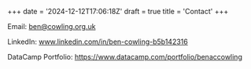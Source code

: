 +++
date = '2024-12-12T17:06:18Z'
draft = true
title = 'Contact'
+++

Email: ben@cowling.org.uk

LinkedIn: www.linkedin.com/in/ben-cowling-b5b142316

DataCamp Portfolio: https://www.datacamp.com/portfolio/benaccowling



